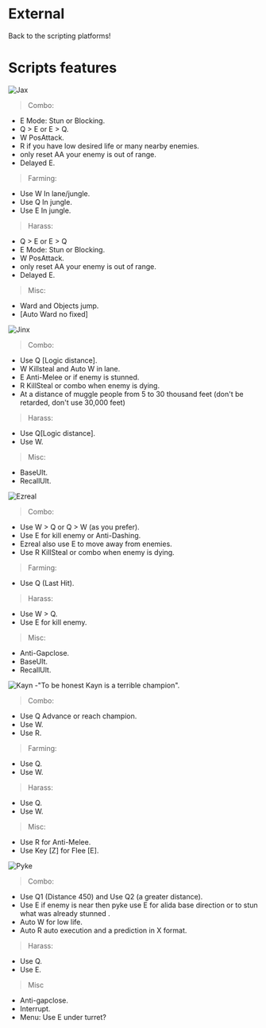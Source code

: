 # External
Back to the scripting platforms! 

# Scripts features 
![Jax](https://user-images.githubusercontent.com/54212392/63308862-e0ab0f00-c2ca-11e9-803b-22a67dfa070b.png)
> Combo:  
- E Mode: Stun or Blocking.
- Q > E or E > Q.
- W PosAttack.
- R if you have low desired life or many nearby enemies.
- only reset AA your enemy is out of range.
- Delayed E.

> Farming:
- Use W In lane/jungle.
- Use Q In jungle.
- Use E In jungle.

> Harass:
- Q > E or E > Q
- E Mode: Stun or Blocking.
- W PosAttack.
- only reset AA your enemy is out of range.
- Delayed E.

> Misc:
- Ward and Objects jump.
- [Auto Ward no fixed]

![Jinx](https://user-images.githubusercontent.com/54212392/63309089-d3daeb00-c2cb-11e9-8d69-7bb8f2c02b3c.png)
> Combo:
- Use Q [Logic distance].
- W Killsteal and Auto W in lane.
- E Anti-Melee or if enemy is stunned.
- R KillSteal or combo when enemy is dying.
- At a distance of muggle people from 5 to 30 thousand feet (don't be retarded, don't use 30,000 feet)

> Harass:
- Use Q[Logic distance].
- Use W.

> Misc:
- BaseUlt.
- RecallUlt.

![Ezreal](https://user-images.githubusercontent.com/54212392/63309223-5ebbe580-c2cc-11e9-8f7d-97ac0b1812fa.png)
> Combo:
- Use W > Q or Q > W (as you prefer).
- Use E for kill enemy or Anti-Dashing.
- Ezreal also use E to move away from enemies.
- Use R KillSteal or combo when enemy is dying.

> Farming:
- Use Q (Last Hit).

> Harass:
- Use W > Q.
- Use E for kill enemy.

> Misc:
- Anti-Gapclose.
- BaseUlt.
- RecallUlt.

![Kayn](https://user-images.githubusercontent.com/54212392/63309347-d8ec6a00-c2cc-11e9-98de-6453d2b678a0.png)
-"To be honest Kayn is a terrible champion".

> Combo: 
- Use Q Advance or reach champion.
- Use W.
- Use R.

> Farming:
- Use Q.
- Use W.

> Harass:
- Use Q.
- Use W.

> Misc:
- Use R for Anti-Melee.
- Use Key [Z] for Flee [E].

![Pyke](https://user-images.githubusercontent.com/54212392/63309450-45676900-c2cd-11e9-8e4f-13a8f3f810fa.png)
> Combo:
- Use Q1 (Distance 450) and Use Q2 (a greater distance).
- Use E if enemy is near then pyke use E for alida base direction or to stun what was already stunned .
- Auto W for low life.
- Auto R auto execution and a prediction in X format.

> Harass:
- Use Q.
- Use E.

> Misc
- Anti-gapclose.
- Interrupt.
- Menu: Use E under turret?
